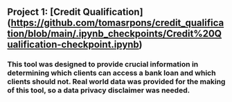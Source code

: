 ## Project 1: [Credit Qualification] (https://github.com/tomasrpons/credit_qualification/blob/main/.ipynb_checkpoints/Credit%20Qualification-checkpoint.ipynb)
### This tool was designed to provide crucial information in determining which clients can access a bank loan and which clients should not. Real world data was provided for the making of this tool, so a data privacy disclaimer was needed.
